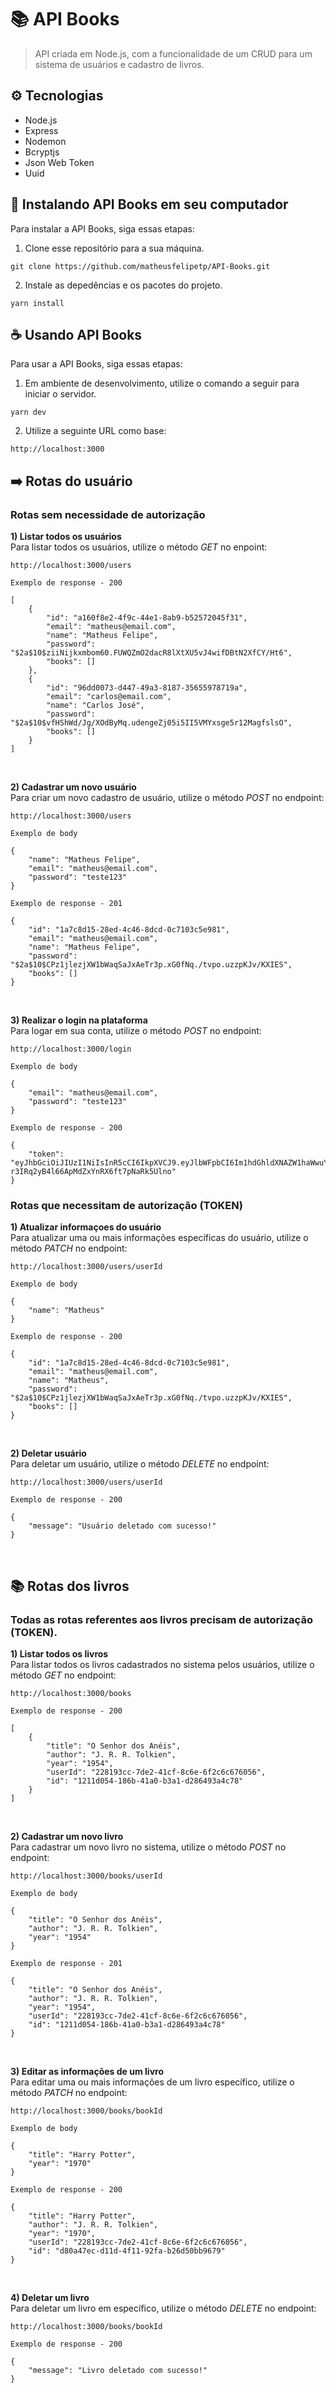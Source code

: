 # 📚 API Books
> API criada em Node.js, com a funcionalidade de um CRUD para um sistema de usuários e cadastro de livros.

## ⚙️ Tecnologias
* Node.js
* Express
* Nodemon
* Bcryptjs
* Json Web Token
* Uuid

## 🚀 Instalando API Books em seu computador

Para instalar a API Books, siga essas etapas:

1) Clone esse repositório para a sua máquina.
```
git clone https://github.com/matheusfelipetp/API-Books.git
```

2) Instale as depedências e os pacotes do projeto.
```
yarn install
```

## ☕ Usando API Books

Para usar a API Books, siga essas etapas:

1) Em ambiente de desenvolvimento, utilize o comando a seguir para iniciar o servidor.
```
yarn dev
```
2) Utilize a seguinte URL como base:
```
http://localhost:3000
```

## ➡️ Rotas do usuário
### Rotas sem necessidade de autorização

**1) Listar todos os usuários** </br>
Para listar todos os usuários, utilize o método *GET* no enpoint:
```
http://localhost:3000/users
```

``
Exemplo de response - 200
``
```
[
	{
		"id": "a160f8e2-4f9c-44e1-8ab9-b52572045f31",
		"email": "matheus@email.com",
		"name": "Matheus Felipe",
		"password": "$2a$10$ziiNijkxmbom60.FUWQZmO2dacR8lXtXU5vJ4wifDBtN2XfCY/Ht6",
		"books": []
	},
	{
		"id": "96dd0073-d447-49a3-8187-35655978719a",
		"email": "carlos@email.com",
		"name": "Carlos José",
		"password": "$2a$10$vfHShWd/Jg/XOdByMq.udengeZj05i5II5VMYxsge5r12MagfslsO",
		"books": []
	}
]
```


</br>

**2) Cadastrar um novo usuário** </br>
Para criar um novo cadastro de usuário, utilize o método *POST* no endpoint:
```
http://localhost:3000/users
```

``
Exemplo de body
``
```
{
	"name": "Matheus Felipe",
	"email": "matheus@email.com",
	"password": "teste123"
}
```

``
Exemplo de response - 201
``
```
{
	"id": "1a7c8d15-28ed-4c46-8dcd-0c7103c5e981",
	"email": "matheus@email.com",
	"name": "Matheus Felipe",
	"password": "$2a$10$CPz1jlezjXW1bWaqSaJxAeTr3p.xG0fNq./tvpo.uzzpKJv/KXIES",
	"books": []
}
```

</br>

**3) Realizar o login na plataforma** </br>
Para logar em sua conta, utilize o método *POST* no endpoint: 
```
http://localhost:3000/login
```

``
Exemplo de body
``
```
{
	"email": "matheus@email.com",
	"password": "teste123"
}
```

``
Exemplo de response - 200
``
```
{
	"token": "eyJhbGciOiJIUzI1NiIsInR5cCI6IkpXVCJ9.eyJlbWFpbCI6Im1hdGhldXNAZW1haWwuY29tIiwiaWF0IjoxNjY5MTQyOTE3LCJleHAiOjE2NjkyMjkzMTcsInN1YiI6IjFhN2M4ZDE1LTI4ZWQtNGM0Ni04ZGNkLTBjNzEwM2M1ZTk4MSJ9.lwTDBk-r3IRq2yB4l66ApMdZxYnRX6ft7pNaRk5Ulno"
}
```

### Rotas que necessitam de autorização (TOKEN)
**1) Atualizar informaçoes do usuário** </br>
Para atualizar uma ou mais informações específicas do usuário, utilize o método *PATCH* no endpoint:
```
http://localhost:3000/users/userId
```

``
Exemplo de body
``
```
{
	"name": "Matheus"
}
```

``
Exemplo de response - 200
``
```
{
	"id": "1a7c8d15-28ed-4c46-8dcd-0c7103c5e981",
	"email": "matheus@email.com",
	"name": "Matheus",
	"password": "$2a$10$CPz1jlezjXW1bWaqSaJxAeTr3p.xG0fNq./tvpo.uzzpKJv/KXIES",
	"books": []
}
```

</br> 

**2) Deletar usuário** </br>
Para deletar um usuário, utilize o método *DELETE* no endpoint:
```
http://localhost:3000/users/userId
```

``
Exemplo de response - 200
``
```
{
	"message": "Usuário deletado com sucesso!"
}
```

</br>

## 📚 Rotas dos livros
### Todas as rotas referentes aos livros precisam de autorização (TOKEN).

**1) Listar todos os livros** </br>
Para listar todos os livros cadastrados no sistema pelos usuários, utilize o método *GET* no endpoint:
```
http://localhost:3000/books
```

``
Exemplo de response - 200
``
```
[
	{
		"title": "O Senhor dos Anéis",
		"author": "J. R. R. Tolkien",
		"year": "1954",
		"userId": "228193cc-7de2-41cf-8c6e-6f2c6c676056",
		"id": "1211d054-186b-41a0-b3a1-d286493a4c78"
	}
]
```

</br>

**2) Cadastrar um novo livro** </br>
Para cadastrar um novo livro no sistema, utilize o método *POST* no endpoint:
```
http://localhost:3000/books/userId
```

``
Exemplo de body
``
```
{
	"title": "O Senhor dos Anéis",
	"author": "J. R. R. Tolkien",
	"year": "1954"
}
```

``
Exemplo de response - 201
``
```
{
	"title": "O Senhor dos Anéis",
	"author": "J. R. R. Tolkien",
	"year": "1954",
	"userId": "228193cc-7de2-41cf-8c6e-6f2c6c676056",
	"id": "1211d054-186b-41a0-b3a1-d286493a4c78"
}
```

</br>

**3) Editar as informações de um livro** </br>
Para editar uma ou mais informações de um livro específico, utilize o método *PATCH* no endpoint:
```
http://localhost:3000/books/bookId
```

``
Exemplo de body
``
```
{
	"title": "Harry Potter",
	"year": "1970"
}
```

``
Exemplo de response - 200
``
```
{
	"title": "Harry Potter",
	"author": "J. R. R. Tolkien",
	"year": "1970",
	"userId": "228193cc-7de2-41cf-8c6e-6f2c6c676056",
	"id": "d80a47ec-d11d-4f11-92fa-b26d50bb9679"
}
```

</br>

**4) Deletar um livro** </br>
Para deletar um livro em específico, utilize o método *DELETE* no endpoint:
```
http://localhost:3000/books/bookId
```

``
Exemplo de response - 200
``
```
{
	"message": "Livro deletado com sucesso!"
}
```
